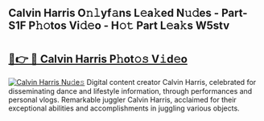 ## Calvin Harris O𝚗𝚕yf𝚊ns L𝚎a𝚔ed N𝚞𝚍es - Part-S1F P𝚑𝚘tos Vi𝚍𝚎o - H𝚘𝚝 Part L𝚎a𝚔s W5stv

# <h2><a href="http://kfep2o.oniu.top/?m=Calvin+Harris">🔗👉 🔴 Calvin Harris P𝚑ot𝚘𝚜 V𝚒d𝚎o</a></h2>

[![Calvin Harris Nu𝚍e𝚜](https://i.imgur.com/0qMVB7G.gif)](http://kfep2o.oniu.top/?m=Calvin+Harris)
Digital content creator Calvin Harris, celebrated for disseminating dance and lifestyle information, through performances and personal vlogs. Remarkable juggler Calvin Harris, acclaimed for their exceptional abilities and accomplishments in juggling various objects.  
